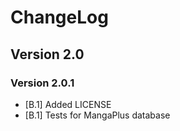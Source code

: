 # ChangeLog

## Version 2.0

### Version 2.0.1
- [B.1] Added LICENSE
- [B.1] Tests for MangaPlus database